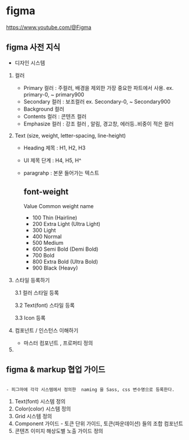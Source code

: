 # figma
https://www.youtube.com/@Figma

## figma 사전 지식 

- 디자인 시스템

1. 컬러 
   - Primary 컬러 : 주컬러,  배경을 제외한 가장 중요한 파트에서 사용.
     ex. primary-0, ~ primary900
   - Secondary 컬러 : 보조컬러
     ex. Secondary-0, ~ Secondary900
   - Background 컬러 
   - Contents 컬러 : 콘텐츠 컬러
   - Emphasize 컬러 : 강조 컬러 , 알림, 경고창, 에러등..비중이 적은 컬러 


2. Text (size, weight, letter-spacing, line-height)
   - Heading 제목 : H1, H2, H3
   - UI 제목 단계 :  H4, H5, H^
   - paragrahp : 본문 들어가는 텍스트
  
     ## font-weight
      Value	Common weight name 
     - 100	Thin (Hairline)
     - 200	Extra Light (Ultra Light)
     - 300	Light
     - 400	Normal
     - 500	Medium
     - 600	Semi Bold (Demi Bold)
     - 700	Bold
     - 800	Extra Bold (Ultra Bold)
     - 900	Black (Heavy)
  
3. 스타일 등록하기

   3.1 컬러 스타일 등록

   3.2 Text(font) 스타일 등록

   3.3 Icon 등록


4. 컴포넌트 / 인스턴스 이해하기
   - 마스터 컴포넌트 , 프로퍼티 정의
     
6. 


## figma & markup  협업 가이드 
```

- 피그마에 각각 시스템에서 정의한  naming 을 Sass, css 변수명으로 등록한다. 

```

1. Text(font) 시스템 정의
2. Color(color) 시스템 정의
3. Grid 시스템 정의
4. Component 가이드 - 토큰 단위 가이드, 토큰(파운데이션) 들의 조합 컴포넌트
5. 콘텐츠 이미지 해상도별 노출 가이드 정의



    
   

